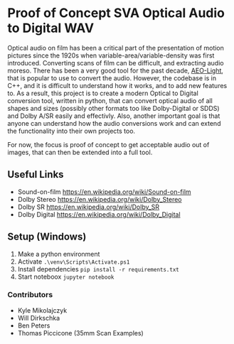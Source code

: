 # Proof of Concept SVA Optical Audio to Digital WAV
Optical audio on film has been a critical part of the presentation of motion pictures since the 1920s when variable-area/variable-density was first introduced.
Converting scans of film can be difficult, and extracting audio moreso. There has been a very good tool for the past decade, [AEO-Light](https://github.com/usc-imi/aeo-light), that is popular 
to use to convert the audio. However, the codebase is in C++, and it is difficult to understand how it works, and to add new features to. As a result, this project is to create a modern 
Optical to Digital conversion tool, written in python, that can convert optical audio of all shapes and sizes (possibly other formats too like Dolby-Digital or SDDS) and Dolby A/SR easily and effectivly.
Also, another important goal is that anyone can understand how the audio conversions work and can extend the functionality into their own projects too.

For now, the focus is proof of concept to get acceptable audio out of images, that can then be extended into a full tool.

## Useful Links
* Sound-on-film https://en.wikipedia.org/wiki/Sound-on-film
* Dolby Stereo https://en.wikipedia.org/wiki/Dolby_Stereo
* Dolby SR https://en.wikipedia.org/wiki/Dolby_SR
* Dolby Digital https://en.wikipedia.org/wiki/Dolby_Digital


## Setup (Windows)
1) Make a python environment
2) Activate `.\venv\Scripts\Activate.ps1`
3) Install dependencies `pip install -r requirements.txt`
4) Start noteboox `jupyter notebook`

### Contributors
* Kyle Mikolajczyk
* Will Dirkschka
* Ben Peters
* Thomas Piccicone (35mm Scan Examples)